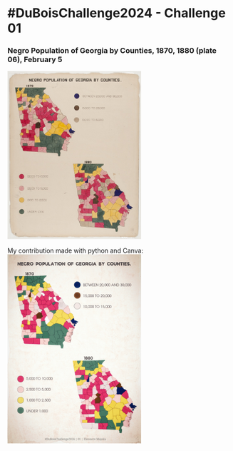 # #DuBoisChallenge2024 - Challenge 01
### Negro Population of Georgia by Counties, 1870, 1880 (plate 06), February 5
<img src="original-plate-06.jpg" alt="Original plate 06" width="300"/>

My contribution made with python and Canva:
<img src="duboischallenge2024_01_emayola.jpg" alt="reproduction of plate 06" width="300"/>
